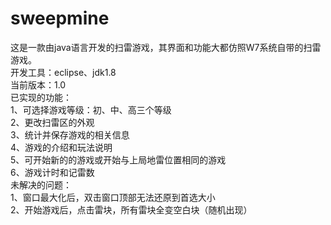# sweepmine
这是一款由java语言开发的扫雷游戏，其界面和功能大都仿照W7系统自带的扫雷游戏。<br>
开发工具：eclipse、jdk1.8<br>
当前版本：1.0<br>
已实现的功能：<br>
1、可选择游戏等级：初、中、高三个等级<br>
2、更改扫雷区的外观<br>
3、统计并保存游戏的相关信息<br>
4、游戏的介绍和玩法说明<br>
5、可开始新的的游戏或开始与上局地雷位置相同的游戏<br>
6、游戏计时和记雷数<br>
未解决的问题：<br>
1、窗口最大化后，双击窗口顶部无法还原到首选大小<br>
2、开始游戏后，点击雷块，所有雷块全变空白块（随机出现）<br>
